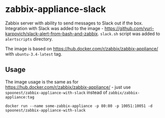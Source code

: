 # zabbix-appliance-slack
Zabbix server with ability to send messages to Slack out if the box. Integration with Slack was added to the image - https://github.com/yuri-karpovich/slack-alert-from-bash-and-zabbix. `slack.sh` script was added to `alertscripts` directory.

The image is based on https://hub.docker.com/r/zabbix/zabbix-appliance/ with `ubuntu-3.4-latest` tag. 

## Usage
The image usage is the same as for https://hub.docker.com/r/zabbix/zabbix-appliance/ - just use `spoonest/zabbix-appliance-with-slack` instead of `zabbix/zabbix-appliance:tag`

    docker run --name some-zabbix-appliance -p 80:80 -p 10051:10051 -d spoonest/zabbix-appliance-with-slack